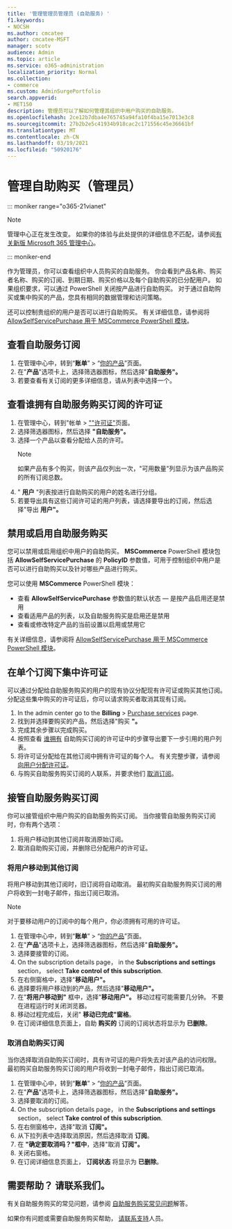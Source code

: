 ```yaml
---
title: '管理管理员管理员 (自助服务) '
f1.keywords:
- NOCSH
ms.author: cmcatee
author: cmcatee-MSFT
manager: scotv
audience: Admin
ms.topic: article
ms.service: o365-administration
localization_priority: Normal
ms.collection:
- commerce
ms.custom: AdminSurgePortfolio
search.appverid:
- MET150
description: 管理员可以了解如何管理其组织中用户购买的自助服务。
ms.openlocfilehash: 2ce12b7dba4e765745a94fa10f4ba15e7013e3c8
ms.sourcegitcommit: 27b2b2e5c41934b918cac2c171556c45e36661bf
ms.translationtype: MT
ms.contentlocale: zh-CN
ms.lasthandoff: 03/19/2021
ms.locfileid: "50920176"
---
```

# <a name="manage-self-service-purchases-admin"></a>管理自助购买（管理员）

::: moniker range="o365-21vianet"

> [!NOTE]
> 管理中心正在发生改变。 如果你的体验与此处提供的详细信息不匹配，请参阅[有关新版 Microsoft 365 管理中心](../../admin/microsoft-365-admin-center-preview.md?preserve-view=true&view=o365-21vianet)。

::: moniker-end

作为管理员，你可以查看组织中人员购买的自助服务。 你会看到产品名称、购买者名称、购买的订阅、到期日期、购买价格以及每个自助购买的已分配用户。 如果组织要求，可以通过 PowerShell 关闭按产品进行自助购买。 对于通过自助购买或集中购买的产品，您具有相同的数据管理和访问策略。

还可以控制贵组织的用户是否可以进行自助购买。 有关详细信息，请参阅将 [AllowSelfServicePurchase 用于 MSCommerce PowerShell 模块](allowselfservicepurchase-powershell.md)。

## <a name="view-self-service-subscriptions"></a>查看自助服务订阅

1. 在管理中心中，转到“**账单**” > “<a href="https://go.microsoft.com/fwlink/p/?linkid=842054" target="_blank">你的产品</a>”页面。
2. 在"**产品**"选项卡上，选择筛选器图标，然后选择"**自助服务"。**
3. 若要查看有关订阅的更多详细信息，请从列表中选择一个。

## <a name="view-who-has-licenses-for-a-self-service-purchase-subscription"></a>查看谁拥有自助服务购买订阅的许可证

1. 在管理中心，转到"帐单  >  <a href="https://go.microsoft.com/fwlink/p/?linkid=842264" target="_blank">""许可证"</a>页面。
2. 选择筛选器图标，然后选择 **"自助服务"。**
3. 选择一个产品以查看分配给人员的许可。
    > [!NOTE]
    > 如果产品有多个购买，则该产品仅列出一次，"可用数量"列显示为该产品购买的所有订阅总数。
4. " **用户** "列表按进行自助购买的用户的姓名进行分组。
5. 若要导出具有这些订阅许可证的用户列表，请选择要导出的订阅，然后选择"导出 **用户"。**

## <a name="disable-or-enable-self-service-purchases"></a>禁用或启用自助服务购买

您可以禁用或启用组织中用户的自助购买。 **MSCommerce** PowerShell 模块包括 **AllowSelfServicePurchase** 的 **PolicyID** 参数值，可用于控制组织中用户是否可以进行自助购买以及针对哪些产品进行购买。

您可以使用 **MSCommerce** PowerShell 模块：

- 查看 **AllowSelfServicePurchase** 参数值的默认状态 — 是按产品启用还是禁用
- 查看适用产品的列表，以及自助服务购买是启用还是禁用
- 查看或修改特定产品的当前设置以启用或禁用它

有关详细信息，请参阅将 [AllowSelfServicePurchase 用于 MSCommerce PowerShell 模块](allowselfservicepurchase-powershell.md)。

## <a name="centralize-licenses-under-a-single-subscription"></a>在单个订阅下集中许可证

可以通过分配给自助服务购买的用户的现有协议分配现有许可证或购买其他订阅。 分配这些集中购买的许可证后，你可以请求购买者取消其现有订阅。

1. In the admin center go to the **Billing** \> <a href="https://go.microsoft.com/fwlink/p/?linkid=868433" target="_blank">Purchase services</a> page.
2. 找到并选择要购买的产品，然后选择"购买 **"。**
3. 完成其余步骤以完成购买。
4. 按照查看 [谁拥有](#view-who-has-licenses-for-a-self-service-purchase-subscription) 自助购买订阅的许可证中的步骤导出要下一步引用的用户列表。
5. 将许可证分配给在其他订阅中拥有许可证的每个人。 有关完整步骤，请参阅 [向用户分配许可证](../../admin/manage/assign-licenses-to-users.md)。
6. 与购买自助服务购买订阅的人联系，并要求他们 [取消订阅](manage-self-service-purchases-users.md#cancel-a-subscription)。

## <a name="take-over-a-self-service-purchase-subscription"></a>接管自助服务购买订阅

你可以接管组织中用户购买的自助服务购买订阅。 当你接管自助服务购买订阅时，你有两个选项：

1. 将用户移动到其他订阅并取消原始订阅。
2. 取消自助购买订阅，并删除已分配用户的许可证。

### <a name="move-users-to-a-different-subscription"></a>将用户移动到其他订阅

将用户移动到其他订阅时，旧订阅将自动取消。 最初购买自助服务购买订阅的用户将收到一封电子邮件，指出订阅已取消。

> [!NOTE]
> 对于要移动用户的订阅中的每个用户，你必须拥有可用的许可证。

1. 在管理中心中，转到“**账单**” > “<a href="https://go.microsoft.com/fwlink/p/?linkid=842054" target="_blank">你的产品</a>”页面。
2. 在"**产品**"选项卡上，选择筛选器图标，然后选择"**自助服务"。**
3. 选择要接管的订阅。
4. On the subscription details page， in the **Subscriptions and settings** section， select **Take control of this subscription**.
5. 在右侧窗格中，选择"**移动用户"。**
6. 选择要将用户移动到的产品，然后选择"**移动用户"。**
7. 在"**将用户移动到"** 框中，选择"**移动用户"。** 移动过程可能需要几分钟。 不要在进程运行时关闭浏览器。
8. 移动过程完成后，关闭" **移动已完成"窗格**。
9. 在订阅详细信息页面上，自助 **购买的** 订阅的订阅状态将显示为 **已删除**。

### <a name="cancel-a-self-service-purchase-subscription"></a>取消自助购买订阅

当你选择取消自助购买订阅时，具有许可证的用户将失去对该产品的访问权限。 最初购买自助服务购买订阅的用户将收到一封电子邮件，指出订阅已取消。

1. 在管理中心中，转到“**账单**” > “<a href="https://go.microsoft.com/fwlink/p/?linkid=842054" target="_blank">你的产品</a>”页面。
2. 在"**产品**"选项卡上，选择筛选器图标，然后选择"**自助服务"。**
3. 选择要取消的订阅。
4. On the subscription details page， in the **Subscriptions and settings** section， select **Take control of this subscription**.
5. 在右侧窗格中，选择"取消 **订阅"。**
6. 从下拉列表中选择取消原因，然后选择取消 **订阅**。
7. 在 **"确定要取消吗？"框中**，选择"取消 **订阅"。**
8. 关闭右窗格。
9. 在订阅详细信息页面上， **订阅状态** 将显示为 **已删除**。

## <a name="need-help-contact-us"></a>需要帮助？ 请联系我们。

有关自助服务购买的常见问题，请参阅 [自助服务购买常见问题](self-service-purchase-faq.md)解答。

如果你有问题或需要自助服务购买帮助， [请联系支持](../../admin/contact-support-for-business-products.md)人员。